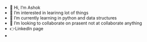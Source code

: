 - 👋 Hi, I’m Ashok
- 👀 I’m interested in learinng lot of things
- 🌱 I’m currently learning in python and data structures
- 💞️ I’m looking to collaborate on prasent not at collaborate anything
- 👉Linkedln page 
-
 
